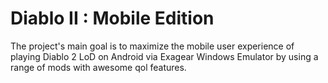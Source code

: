 # Diablo II : Mobile Edition
The project's main goal is to maximize the mobile user experience of playing Diablo 2 LoD on Android via Exagear Windows Emulator by using a range of mods with awesome qol features. 
